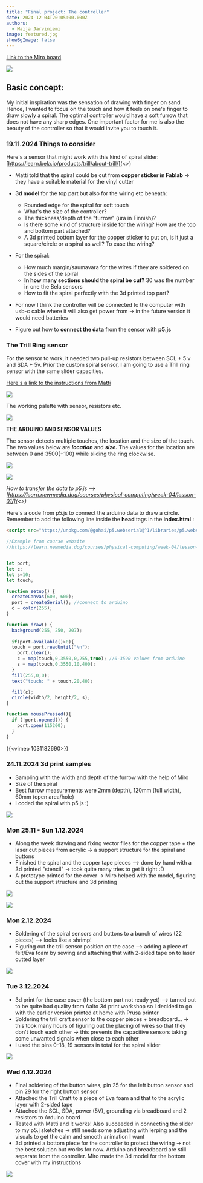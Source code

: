 ```yaml
---
title: "Final project: The controller"
date: 2024-12-04T20:05:00.000Z
authors:
  - Maija Järviniemi
image: featured.jpg
showBgImage: false
---
```

[Link to the Miro board](<>)

![](featured.jpg)

## Basic concept: 

My initial inspiration was the sensation of drawing with finger on sand. Hence, I wanted to focus on the touch and how it feels on one's finger to draw slowly a spiral. The optimal controller would have a soft furrow that does not have any sharp edges. One important factor for me is also the beauty of the controller so that it would invite you to touch it.

### 19.11.2024 Things to consider

Here's a sensor that might work with this kind of spiral slider: [https://learn.bela.io/products/trill/about-trill/](<>)

* Matti told that the spiral could be cut from **copper sticker in Fablab** -> they have a suitable material for the vinyl cutter
* **3d model** for the top part but also for the wiring etc beneath:

  * Rounded edge for the spiral for soft touch
  * What's the size of the controller? 
  * The thickness/depth of the "furrow" (ura in Finnish)?
  * Is there some kind of structure inside for the wiring? How are the top and bottom part attached? 
  * A 3d printed bottom layer for the copper sticker to put on, is it just a square/circle or a spiral as well? To ease the wiring?
* For the spiral:

  * How much margin/saumavara for the wires if they are soldered on the sides of the spiral
  * **In how many sections should the spiral be cut?** 30 was the number in one the Bela sensors
  * How to fit the spiral perfectly with the 3d printed top part? 
* For now I think the controller will be connected to the computer with usb-c cable where it will also get power from -> in the future version it would need batteries
* Figure out how to **connect the data** from the sensor with **p5.js**

### The Trill Ring sensor

For the sensor to work, it needed two pull-up resistors between SCL + 5 v and SDA + 5v. Prior the custom spiral sensor, I am going to use a Trill ring sensor with the same slider capacities.

[Here's a link to the instructions from Matti](https://learn.adafruit.com/working-with-i2c-devices/pull-up-resistors)

![](trill-ring-resistors.jpg)

The working palette with sensor, resistors etc. 

![](trill-ring.jpg)

**THE ARDUINO AND SENSOR VALUES**

The sensor detects multiple touches, the location and the size of the touch. The two values below are ***location*** and ***size.*** The values for the location are between 0 and 3500(+100) while sliding the ring clockwise. 

![](monitordatatrillring-web.png)

![](plotterdatatrillring-web.png)

*How to transfer the data to p5.js --> [https://learn.newmedia.dog/courses/physical-computing/week-04/lesson-01/](<>)*

[](https://learn.newmedia.dog/courses/physical-computing/week-04/lesson-01/)Here's a code from p5.js to connect the arduino data to draw a circle. Remember to add the following line inside the **head** tags in the **index.html** :

```html
<script src="https://unpkg.com/@gohai/p5.webserial@^1/libraries/p5.webserial.js"></script>
```

```javascript
//Example from course website
//https://learn.newmedia.dog/courses/physical-computing/week-04/lesson-01/


let port;
let c;
let s=10;
let touch;

function setup() {
  createCanvas(600, 600);
  port = createSerial(); //connect to arduino
  c = color(255);
}

function draw() {
  background(255, 250, 207);
  
  if(port.available()>0){
  touch = port.readUntil("\n");
    port.clear();
    c = map(touch,0,3550,0,255,true); //0-3590 values from arduino
    s = map(touch,0,3550,10,400);
  }
  fill(255,0,0);
  text("touch: " + touch,20,40);

  fill(c);
  circle(width/2, height/2, s);
}

function mousePressed(){
  if (!port.opened()) {
    port.open(115200);
  }
}
```

[](https://learn.newmedia.dog/courses/physical-computing/week-04/lesson-01/)

{{<vimeo 1031182690>}}

### 24.11.2024 3d print samples

* Sampling with the width and depth of the furrow with the help of Miro
* Size of the spiral
* Best furrow measurements were 2mm (depth), 120mm (full width), 60mm (open area/hole)
* I coded the spiral with p5.js :)

![](img_2019web.jpg)



### Mon 25.11 - Sun 1.12.2024

* Along the week drawing and fixing vector files for the copper tape + the laser cut pieces from acrylic -> a support structure for the spiral and buttons
* Finished the spiral and the copper tape pieces --> done by hand with a 3d printed "stencil" -> took quite many tries to get it right :D
* A prototype printed for the cover -> Miro helped with the model, figuring out the support structure and 3d printing

![](physcomp_process-web_041224.jpg)

![](physcomp_process-web_041224-2.jpg)

### Mon 2.12.2024

* Soldering of the spiral sensors and buttons to a bunch of wires (22 pieces) --> looks like a shrimp!
* Figuring out the trill sensor position on the case --> adding a piece of felt/Eva foam by sewing and attaching that with 2-sided tape on to laser cutted layer

![](physcomp_process-web_041224-3.jpg)

### Tue 3.12.2024

* 3d print for the case cover (the bottom part not ready yet) --> turned out to be quite bad quality from Aalto 3d print workshop so I decided to go with the earlier version printed at home with Prusa printer
* Soldering the trill craft sensor to the copper pieces + breadboard...  -> this took many hours of figuring out the placing of wires so that they don't touch each other -> this prevents the capacitive sensors taking some unwanted signals when close to each other
* I used the pins 0-18, 19 sensors in total for the spiral slider

![](physcomp_process-web_041224-4.jpg)

### Wed 4.12.2024

* Final soldering of the button wires, pin 25 for the left button sensor and pin 29 for the right button sensor
* Attached the Trill Craft to a piece of Eva foam and that to the acrylic layer with 2-sided tape
* Attached the SCL, SDA, power (5V), grounding via breadboard and 2 resistors to Arduino board
* Tested with Matti and it works! Also succeeded in connecting the slider to my p5.j sketches -> still needs some adjusting with lerping and the visuals to get the calm and smooth animation I want
* 3d printed a bottom piece for the controller to protect the wiring -> not the best solution but works for now. Arduino and breadboard are still separate from the controller. Miro made the 3d model for the bottom cover with my instructions

![](physcomp_process-web_041224-5.jpg)
